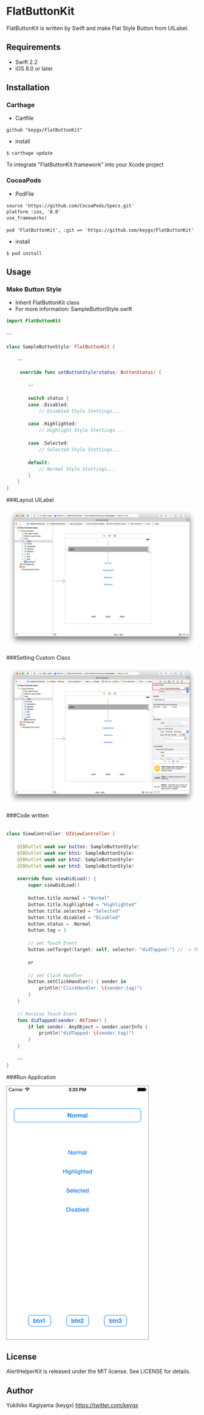 # FlatButtonKit

FlatButtonKit is written by Swift and make Flat Style Button from UILabel.

## Requirements
- Swift 2.2
- iOS 8.0 or later

## Installation

### Carthage

* Cartfile

```Cartfile
github "keygx/FlatButtonKit"
```

* install

```
$ carthage update
```
To integrate "FlatButtonKit.framework" into your Xcode project

### CocoaPods

* PodFile

```PodFile
source 'https://github.com/CocoaPods/Specs.git'
platform :ios, '8.0'
use_frameworks!

pod 'FlatButtonKit', :git => 'https://github.com/keygx/FlatButtonKit'
```
* install

```
$ pod install
```

## Usage

### Make Button Style

- Inherit FlatButtonKit class
- For more information: SampleButtonStyle.swift

```SampleButtonStyle.swift
import FlatButtonKit

~~

class SampleButtonStyle: FlatButtonKit {

	~~

	 override func setButtonStyle(status: ButtonStatus) {

	 	~~

		switch status {
		case .Disabled:
	        // Disabled Style Stettings...

		case .Highlighted:
	        // Highlight Style Stettings...

		case .Selected:
	        // Selected Style Stettings...

		default:
	        // Normal Style Stettings...
		}
	}
}
```

###Layout UILabel

![](images/storyboard1.png)

###Setting Custom Class

![](images/storyboard2.png)

###Code written

```ViewController.swift

class ViewController: UIViewController {

	@IBOutlet weak var button: SampleButtonStyle!
    @IBOutlet weak var btn1: SampleButtonStyle!
    @IBOutlet weak var btn2: SampleButtonStyle!
    @IBOutlet weak var btn3: SampleButtonStyle!

	override func viewDidLoad() {
		super.viewDidLoad()

		button.title.normal = "Normal"
        button.title.highlighted = "Highlighted"
        button.title.selected = "Selected"
        button.title.disabled = "Disabled"
        button.status = .Normal
        button.tag = 1

		// set Touch Event
		button.setTarget(target: self, selector: "didTapped:") // -> func didTapped(sender:)

		or

		// set Click Handler
		button.setClickHandler() { sender in
			println("ClickHandler: \(sender.tag)")
		}
	}

	// Receive Touch Event
	func didTapped(sender: NSTimer) {
	    if let sender: AnyObject = sender.userInfo {
	        println("didTapped: \(sender.tag)")
	    }
	}

	~~
}
```

###Run Application

![](images/iPhone6.png)


## License

AlertHelperKit is released under the MIT license. See LICENSE for details.

## Author

Yukihiko Kagiyama (keygx) <https://twitter.com/keygx>

